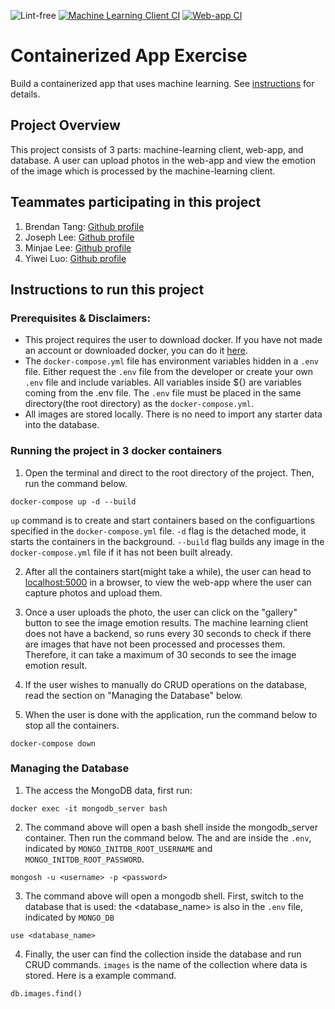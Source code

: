 ![Lint-free](https://github.com/nyu-software-engineering/containerized-app-exercise/actions/workflows/lint.yml/badge.svg)
[![Machine Learning Client CI](https://github.com/software-students-spring2024/4-containerized-app-exercise-se-2pm4/actions/workflows/machine_learning_client.yml/badge.svg?branch=main)](https://github.com/software-students-spring2024/4-containerized-app-exercise-se-2pm4/actions/workflows/machine_learning_client.yml)
[![Web-app CI](https://github.com/software-students-spring2024/4-containerized-app-exercise-se-2pm4/actions/workflows/web_app.yml/badge.svg)](https://github.com/software-students-spring2024/4-containerized-app-exercise-se-2pm4/actions/workflows/web_app.yml)


# Containerized App Exercise

Build a containerized app that uses machine learning. See [instructions](./instructions.md) for details.
## Project Overview 

This project consists of 3 parts: machine-learning client, web-app, and database. A user can upload photos in the web-app and view the emotion of the image which is processed by the machine-learning client. 

## Teammates participating in this project

1. Brendan Tang: [Github profile](https://github.com/Tango117)
2. Joseph Lee: [Github profile](https://github.com/pastuhhhh)
3. Minjae Lee: [Github profile](https://github.com/minjae07206)
4. Yiwei Luo: [Github profile](https://github.com/yl7408)

## Instructions to run this project

### Prerequisites & Disclaimers: 
- This project requires the user to download docker. If you have not made an account or downloaded docker, you can do it [here](https://www.docker.com/products/docker-desktop/).
- The `docker-compose.yml` file has environment variables hidden in a `.env` file. Either request the `.env` file from the developer or create your own `.env` file and include variables. All variables inside ${} are variables coming from the .env file. The `.env` file must be placed in the same directory(the root directory) as the `docker-compose.yml`.
- All images are stored locally. There is no need to import any starter data into the database.


### Running the project in 3 docker containers

1. Open the terminal and direct to the root directory of the project. Then, run the command below. 
```
docker-compose up -d --build
```
`up` command is to create and start containers based on the configuartions specified in the `docker-compose.yml` file.
`-d` flag is the detached mode, it starts the containers in the background.
`--build` flag builds any image in the `docker-compose.yml` file if it has not been built already.

2. After all the containers start(might take a while), the user can head to [localhost:5000](http://localhost:5000/) in a browser, to view the web-app where the user can capture photos and upload them. 

3. Once a user uploads the photo, the user can click on the "gallery" button to see the image emotion results. The machine learning client does not have a backend, so runs every 30 seconds to check if there are images that have not been processed and processes them. Therefore, it can take a maximum of 30 seconds to see the image emotion result. 

4. If the user wishes to manually do CRUD operations on the database, read the section on "Managing the Database" below.

5. When the user is done with the application, run the command below to stop all the containers.

```
docker-compose down
```

### Managing the Database

1. The access the MongoDB data, first run:

```
docker exec -it mongodb_server bash
```

2. The command above will open a bash shell inside the mongodb_server container. Then run the command below. The <username> and <password> are inside the `.env`, indicated by `MONGO_INITDB_ROOT_USERNAME` and `MONGO_INITDB_ROOT_PASSWORD`.

```
mongosh -u <username> -p <password>
```

3. The command above will open a mongodb shell. First, switch to the database that is used: the <database_name> is also in the `.env` file, indicated by `MONGO_DB`

```
use <database_name>
```

4. Finally, the user can find the collection inside the database and run CRUD commands. `images` is the name of the collection where data is stored. Here is a example command.

```
db.images.find()
```




